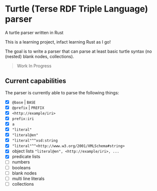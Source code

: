 # Turtle (Terse RDF Triple Language) parser

A turtle parser written in Rust

This is a learning project, infact learning Rust as I go!

The goal is to write a parser that can parse at least basic turtle syntax (no (nested) blank nodes, collections).

> Work In Progress

## Current capabilities
The parser is currently able to parse the following things:

 - [x] `@base` | `BASE`
 - [x] `@prefix` | `PREFIX`
 - [x] `<http://example/iri>`
 - [x] `prefix:iri`
 - [x] `a`
 - [x] `"literal"`
 - [x] `"literal@en"`
 - [x] `"literal"^^xsd:string`
 - [x] `"literal"^^<http://www.w3.org/2001/XMLSchema#string>`
 - [x] object lists `"literal@en", <http://example/iri>, ...`
 - [x] predicate lists
 - [ ] numbers
 - [ ] booleans
 - [ ] blank nodes
 - [ ] multi line literals
 - [ ] collections
